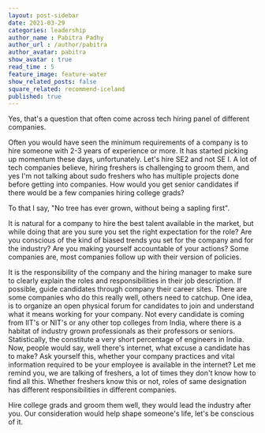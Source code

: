 ```yaml
---
layout: post-sidebar
date: 2021-03-29
categories: leadership
author_name : Pabitra Padhy
author_url : /author/pabitra
author_avatar: pabitra
show_avatar : true
read_time : 5
feature_image: feature-water
show_related_posts: false
square_related: recommend-iceland
published: true
---
```


Yes, that's a question that often come across tech hiring panel of different companies.

Often you would have seen the minimum requirements of a company is to hire someone with 2-3 years of experience or more. It has started picking up momentum these days, unfortunately. Let's hire SE2 and not SE I. A lot of tech companies believe, hiring freshers is challenging to groom them, and yes I'm not talking about sudo freshers who has multiple projects done before getting into companies. How would you get senior candidates if there would be a few companies hiring college grads?

To that I say, "No tree has ever grown, without being a sapling first".

It is natural for a company to hire the best talent available in the market, but while doing that are you sure you set the right expectation for the role? Are you conscious of the kind of biased trends you set for the company and for the industry? Are you making yourself accountable of your actions? Some companies are, most companies follow up with their version of policies.

It is the responsibility of the company and the hiring manager to make sure to clearly explain the roles and responsibilities in their job description. If possible, guide candidates through company their career sites. There are some companies who do this really well, others need to catchup. One idea, is to organize an open physical forum for candidates to join and understand what it means working for your company. Not every candidate is coming from IIT's or NIT's or any other top colleges from India, where there is a habitat of industry grown professionals as their professors or seniors. Statistically, the constitute a very short percentage of engineers in India. Now, people would say, well there's internet, what excuse a candidate has to make? Ask yourself this, whether your company practices and vital information required to be your employee is available in the internet? Let me remind you, we are talking of freshers, a lot of times they don't know how to find all this. Whether freshers know this or not, roles of same designation has different responsibilities in different companies.

Hire college grads and groom them well, they would lead the industry after you. Our consideration would help shape someone's life, let's be conscious of it.